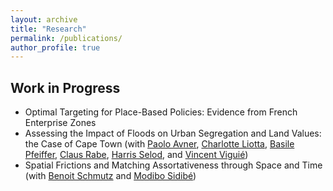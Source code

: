 ```yaml
---
layout: archive
title: "Research"
permalink: /publications/
author_profile: true
---
```



## Work in Progress

- Optimal Targeting for Place-Based Policies: Evidence from French Enterprise Zones
- Assessing the Impact of Floods on Urban Segregation and Land Values: the Case of Cape Town (with [Paolo Avner](https://blogs.worldbank.org/team/paolo-avner), [Charlotte Liotta](https://www.centre-cired.fr/charlotte-liotta/), [Basile Pfeiffer](https://www.linkedin.com/in/basile-pfeiffer-3a630986?originalSubdomain=fr), [Claus Rabe](https://www.linkedin.com/in/claus-rabe-ba099119/?originalSubdomain=za), [Harris Selod](https://sites.google.com/site/hselod/), and [Vincent Viguié](https://www.vincentviguie.com/))
- Spatial Frictions and Matching Assortativeness through Space and Time (with [Benoit Schmutz](https://sites.google.com/site/benoitschmutz/) and [Modibo Sidibé](https://sites.google.com/site/modibsidibe/))